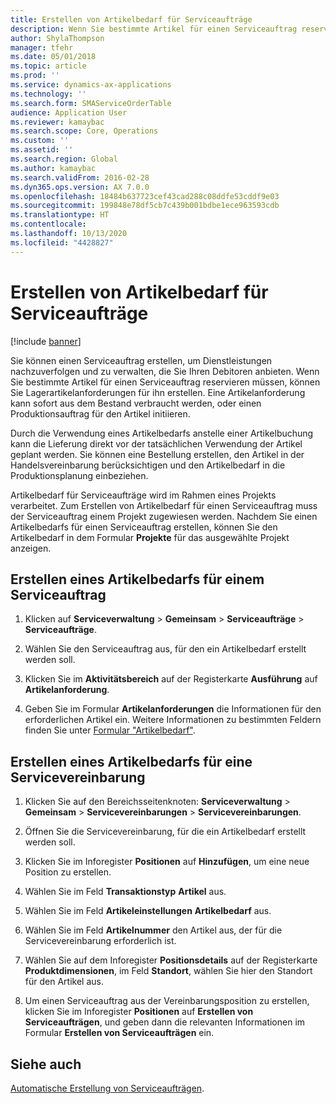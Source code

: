 ```yaml
---
title: Erstellen von Artikelbedarf für Serviceaufträge
description: Wenn Sie bestimmte Artikel für einen Serviceauftrag reservieren müssen, können Sie Lagerartikelanforderungen für ihn erstellen.
author: ShylaThompson
manager: tfehr
ms.date: 05/01/2018
ms.topic: article
ms.prod: ''
ms.service: dynamics-ax-applications
ms.technology: ''
ms.search.form: SMAServiceOrderTable
audience: Application User
ms.reviewer: kamaybac
ms.search.scope: Core, Operations
ms.custom: ''
ms.assetid: ''
ms.search.region: Global
ms.author: kamaybac
ms.search.validFrom: 2016-02-28
ms.dyn365.ops.version: AX 7.0.0
ms.openlocfilehash: 18484b637723cef43cad288c08ddfe53cddf9e03
ms.sourcegitcommit: 199848e78df5cb7c439b001bdbe1ece963593cdb
ms.translationtype: HT
ms.contentlocale: 
ms.lasthandoff: 10/13/2020
ms.locfileid: "4428827"
---
```

# <a name="create-item-requirements-for-service-orders"></a>Erstellen von Artikelbedarf für Serviceaufträge 

[!include [banner](../includes/banner.md)]


Sie können einen Serviceauftrag erstellen, um Dienstleistungen nachzuverfolgen und zu verwalten, die Sie Ihren Debitoren anbieten. Wenn Sie bestimmte Artikel für einen Serviceauftrag reservieren müssen, können Sie Lagerartikelanforderungen für ihn erstellen. Eine Artikelanforderung kann sofort aus dem Bestand verbraucht werden, oder einen Produktionsauftrag für den Artikel initiieren.

Durch die Verwendung eines Artikelbedarfs anstelle einer Artikelbuchung kann die Lieferung direkt vor der tatsächlichen Verwendung der Artikel geplant werden. Sie können eine Bestellung erstellen, den Artikel in der Handelsvereinbarung berücksichtigen und den Artikelbedarf in die Produktionsplanung einbeziehen.

Artikelbedarf für Serviceaufträge wird im Rahmen eines Projekts verarbeitet. Zum Erstellen von Artikelbedarf für einen Serviceauftrag muss der Serviceauftrag einem Projekt zugewiesen werden. Nachdem Sie einen Artikelbedarfs für einen Serviceauftrag erstellen, können Sie den Artikelbedarf in dem Formular **Projekte** für das ausgewählte Projekt anzeigen.

## <a name="create-an-item-requirement-for-a-service-order"></a>Erstellen eines Artikelbedarfs für einem Serviceauftrag

1.  Klicken auf **Serviceverwaltung** \> **Gemeinsam** \> **Serviceaufträge** \> **Serviceaufträge**.

2.  Wählen Sie den Serviceauftrag aus, für den ein Artikelbedarf erstellt werden soll.

3.  Klicken Sie im **Aktivitätsbereich** auf der Registerkarte **Ausführung** auf **Artikelanforderung**.

4.  Geben Sie im Formular **Artikelanforderungen** die Informationen für den erforderlichen Artikel ein. Weitere Informationen zu bestimmten Feldern finden Sie unter [Formular "Artikelbedarf"](https://technet.microsoft.com/library/aa552021\(v=ax.60\)).

## <a name="create-an-item-requirement-for-a-service-agreement"></a>Erstellen eines Artikelbedarfs für eine Servicevereinbarung

1.  Klicken Sie auf den Bereichsseitenknoten: **Serviceverwaltung** \> **Gemeinsam** \> **Servicevereinbarungen** \> **Servicevereinbarungen**.

2.  Öffnen Sie die Servicevereinbarung, für die ein Artikelbedarf erstellt werden soll.

3.  Klicken Sie im Inforegister **Positionen** auf **Hinzufügen**, um eine neue Position zu erstellen.

4.  Wählen Sie im Feld **Transaktionstyp** **Artikel** aus.

5.  Wählen Sie im Feld **Artikeleinstellungen** **Artikelbedarf** aus.

6.  Wählen Sie im Feld **Artikelnummer** den Artikel aus, der für die Servicevereinbarung erforderlich ist.

7.  Wählen Sie auf dem Inforegister **Positionsdetails** auf der Registerkarte **Produktdimensionen**, im Feld **Standort**, wählen Sie hier den Standort für den Artikel aus.

8.  Um einen Serviceauftrag aus der Vereinbarungsposition zu erstellen, klicken Sie im Inforegister **Positionen** auf **Erstellen von Serviceaufträgen**, und geben dann die relevanten Informationen im Formular **Erstellen von Serviceaufträgen** ein. 


## <a name="see-also"></a>Siehe auch

[Automatische Erstellung von Serviceaufträgen](create-service-orders-automatically.md).

  


